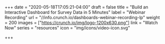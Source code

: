 +++
date = "2020-05-18T17:05:21-04:00"
draft = false
title = "Build an Interactive Dashboard for Survey Data in 5 Minutes"
label = "Webinar Recording"
url = "//info.crunch.io/dashboards-webinar-recording-lp"
weight = 200
images = ["https://crunch.io/img/logo-1200x630.png"]
link = "Watch Now"
series = "resources"
icon = "img/icons/video-icon.svg"

+++
